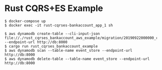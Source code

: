 Rust CQRS+ES Example
=============================

    $ docker-compose up
    $ docker exec -it rust-cqrses-bankaccount_app_1 sh

    $ aws dynamodb create-table --cli-input-json file://./rust_cqrses_bankaccount_aws_example/migration/20190922000000_create_event_store.json --endpoint-url http://db:8000
    $ cargo run rust_cqrses_bankaccount_example
    $ aws dynamodb scan --table-name event_store --endpoint-url http://db:8000
    $ aws dynamodb delete-table --table-name event_store --endpoint-url http://db:8000
